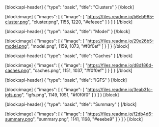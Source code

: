 [block:api-header]
{
  "type": "basic",
  "title": "Clusters"
}
[/block]

[block:image]
{
  "images": [
    {
      "image": [
        "https://files.readme.io/b6eb965-cluster.png",
        "cluster.png",
        1155,
        1220,
        "#efeeec"
      ]
    }
  ]
}
[/block]

[block:api-header]
{
  "type": "basic",
  "title": "Model"
}
[/block]

[block:image]
{
  "images": [
    {
      "image": [
        "https://files.readme.io/29e26b5-model.png",
        "model.png",
        1159,
        1073,
        "#f0f0ef"
      ]
    }
  ]
}
[/block]

[block:api-header]
{
  "type": "basic",
  "title": "Caches"
}
[/block]

[block:image]
{
  "images": [
    {
      "image": [
        "https://files.readme.io/d8d186d-caches.png",
        "caches.png",
        1151,
        1037,
        "#f0f0ef"
      ]
    }
  ]
}
[/block]

[block:api-header]
{
  "type": "basic",
  "title": "IGFS"
}
[/block]

[block:image]
{
  "images": [
    {
      "image": [
        "https://files.readme.io/3eab31c-igfs.png",
        "igfs.png",
        1149,
        1051,
        "#f0f0f0"
      ]
    }
  ]
}
[/block]

[block:api-header]
{
  "type": "basic",
  "title": "Summary"
}
[/block]

[block:image]
{
  "images": [
    {
      "image": [
        "https://files.readme.io/f2db4d6-summary.png",
        "summary.png",
        1141,
        1168,
        "#eeebe9"
      ]
    }
  ]
}
[/block]